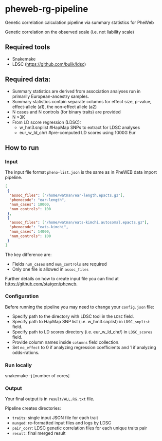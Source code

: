 # pheweb-rg-pipeline
Genetic correlation calculation pipeline via summary statistics for PheWeb

Genetic correlation on the observed scale (i.e. not liability scale)

## Required tools
- Snakemake
- LDSC (https://github.com/bulik/ldsc)

## Required data:
- Summary statistics are derived from association analyses run in primarily European-ancestry samples. 
- Summary statistics contain separate columns for effect size, p-value, effect-allele (a1), the non-effect allele (a2)
- N cases and N controls (for binary traits) are provided
- N >3K 
- From LD score regression (LDSC): 
    - w_hm3.snplist #HapMap SNPs to extract for LDSC analyses 
    - eur_w_ld_chr/ #pre-computed LD scores using 1000G Eur

## How to run

### Input

The input file format `pheno-list.json` is the same as in PheWEB data import pipeline.
```json
[
 {
  "assoc_files": ["/home/watman/ear-length.epacts.gz"],
  "phenocode": "ear-length",
  "num_cases": 10000,
  "num_controls": 100
 },
 {
  "assoc_files": ["/home/watman/eats-kimchi.autosomal.epacts.gz"],
  "phenocode": "eats-kimchi",
  "num_cases": 14000,
  "num_controls": 100
 }
]
```

The key difference are:
-  Fields `num_cases` and `num_controls` are required
-  Only one file is allowed in `assoc_files`

Further details on how to create input file you can find at https://github.com/statgen/pheweb.

### Configuration

Before running the pipeline you may need to change your `config.json` file:
- Specify path to the directory with LDSC tool in the `LDSC` field.
- Specify path to HapMap SNP list (i.e. w_hm3.snplist) in `LDSC_snplist` field.
- Specify path to LD scores directory (i.e. eur_w_ld_chr/) in `LDSC_scores` field.
- Provide column names inside `columns` field collection.
- Set `no_effect` to 0 if analyzing regression coefficients and 1 if analyzing odds-rations.

### Run locally

snakemake -j [number of cores]

### Output

Your final output is in `result/ALL.RG.txt` file.

Pipeline creates directories:
- `traits`: single input JSON file for each trait
- `munged`: re-formatted input files and logs by LDSC 
- `pair_corr`: LDSC genetic correlation files for each unique traits pair
- `result`: final merged result
